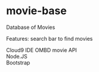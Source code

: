 # movie-base

Database of Movies

Features:
search bar to find movies

Cloud9 IDE
OMBD movie API  <br>
Node.JS          <br>
Bootstrap
